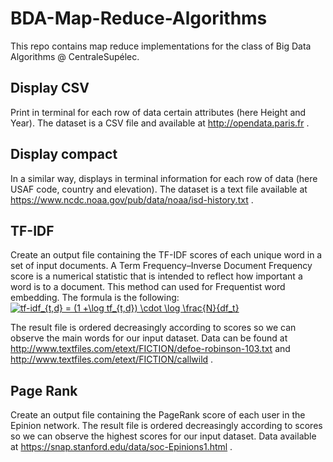 # BDA-Map-Reduce-Algorithms

This repo contains map reduce implementations for the class of Big Data Algorithms @ CentraleSupélec.


## Display CSV
Print in terminal for each row of data certain attributes (here Height and Year). The dataset is a CSV file and available at http://opendata.paris.fr .

## Display compact
In a similar way, displays in terminal information for each row of data (here USAF code, country and elevation). The dataset is a text file available at  https://www.ncdc.noaa.gov/pub/data/noaa/isd-history.txt .

## TF-IDF
Create an output file containing the TF-IDF scores of each unique word in a set of input documents. A Term Frequency–Inverse Document Frequency score is a numerical statistic that is intended to reflect how important a word is to a document. This method can used for Frequentist word embedding. The formula is the following: 
<a href="https://www.codecogs.com/eqnedit.php?latex=tf-idf_{t,d}&space;=&space;(1&space;&plus;\log&space;tf_{t,d})&space;\cdot&space;\log&space;\frac{N}{df_t}" target="_blank"><img src="https://latex.codecogs.com/gif.latex?tf-idf_{t,d}&space;=&space;(1&space;&plus;\log&space;tf_{t,d})&space;\cdot&space;\log&space;\frac{N}{df_t}" title="tf-idf_{t,d} = (1 +\log tf_{t,d}) \cdot \log \frac{N}{df_t}" /></a>

The result file is ordered decreasingly according to scores so we can observe the main words for our input dataset. Data can be found at http://www.textfiles.com/etext/FICTION/defoe-robinson-103.txt and http://www.textfiles.com/etext/FICTION/callwild .

## Page Rank
Create an output file containing the PageRank score of each user in the Epinion network. The result file is ordered decreasingly according to scores so we can observe the highest scores for our input dataset. Data available at https://snap.stanford.edu/data/soc-Epinions1.html .
